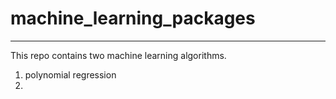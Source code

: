 # machine_learning_packages
---
This repo contains two machine learning algorithms.
1. polynomial regression
2. 

